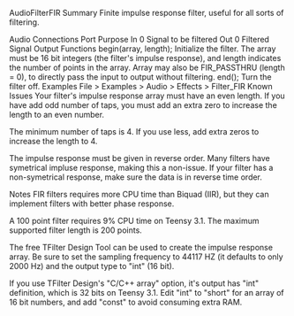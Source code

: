 AudioFilterFIRSummaryFinite impulse response filter, useful for all sorts of filtering.Audio ConnectionsPort	PurposeIn 0	Signal to be filteredOut 0	Filtered Signal OutputFunctionsbegin(array, length);Initialize the filter. The array must be 16 bit integers (the filter's impulse response), and length indicates the number of points in the array. Array may also be FIR_PASSTHRU (length = 0), to directly pass the input to output without filtering.end();Turn the filter off.ExamplesFile > Examples > Audio > Effects > Filter_FIRKnown IssuesYour filter's impulse response array must have an even length. If you have add odd number of taps, you must add an extra zero to increase the length to an even number.The minimum number of taps is 4. If you use less, add extra zeros to increase the length to 4.The impulse response must be given in reverse order. Many filters have symetrical impluse response, making this a non-issue. If your filter has a non-symetrical response, make sure the data is in reverse time order.NotesFIR filters requires more CPU time than Biquad (IIR), but they can implement filters with better phase response.A 100 point filter requires 9% CPU time on Teensy 3.1. The maximum supported filter length is 200 points.The free TFilter Design Tool can be used to create the impulse response array. Be sure to set the sampling frequency to 44117 HZ (it defaults to only 2000 Hz) and the output type to "int" (16 bit).If you use TFilter Design's "C/C++ array" option, it's output has "int" definition, which is 32 bits on Teensy 3.1. Edit "int" to "short" for an array of 16 bit numbers, and add "const" to avoid consuming extra RAM.